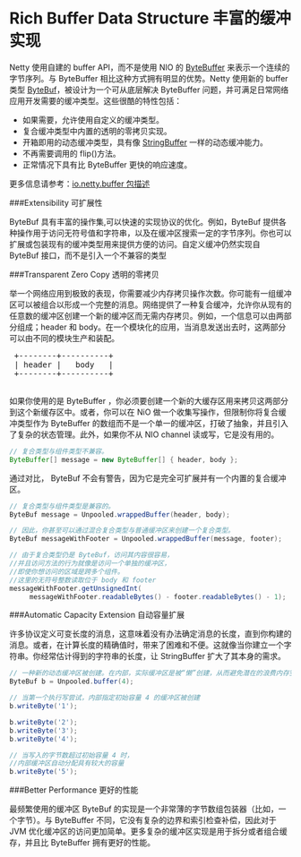 # Rich Buffer Data Structure 丰富的缓冲实现

Netty 使用自建的 buffer API，而不是使用 NIO 的 [ByteBuffer](http://docs.oracle.com/javase/7/docs/api/java/nio/ByteBuffer.html?is-external=true) 来表示一个连续的字节序列。与 ByteBuffer 相比这种方式拥有明显的优势。Netty 使用新的 buffer 类型 [ByteBuf](http://netty.io/4.0/api/io/netty/buffer/ByteBuf.html)，被设计为一个可从底层解决 ByteBuffer 问题，并可满足日常网络应用开发需要的缓冲类型。这些很酷的特性包括：

- 如果需要，允许使用自定义的缓冲类型。
- 复合缓冲类型中内置的透明的零拷贝实现。
- 开箱即用的动态缓冲类型，具有像 [StringBuffer](http://docs.oracle.com/javase/7/docs/api/java/lang/StringBuffer.html?is-external=true) 一样的动态缓冲能力。
- 不再需要调用的 flip()方法。
- 正常情况下具有比 ByteBuffer 更快的响应速度。

更多信息请参考：[io.netty.buffer 包描述](http://netty.io/4.0/api/io/netty/buffer/package-summary.html#package_description)

###Extensibility 可扩展性

ByteBuf 具有丰富的操作集,可以快速的实现协议的优化。例如，ByteBuf 提供各种操作用于访问无符号值和字符串，以及在缓冲区搜索一定的字节序列。你也可以扩展或包装现有的缓冲类型用来提供方便的访问。自定义缓冲仍然实现自 ByteBuf 接口，而不是引入一个不兼容的类型

###Transparent Zero Copy 透明的零拷贝

举一个网络应用到极致的表现，你需要减少内存拷贝操作次数。你可能有一组缓冲区可以被组合以形成一个完整的消息。网络提供了一种复合缓冲，允许你从现有的任意数的缓冲区创建一个新的缓冲区而无需内存拷贝。例如，一个信息可以由两部分组成；header 和 body。在一个模块化的应用，当消息发送出去时，这两部分可以由不同的模块生产和装配。

<pre> +--------+----------+
 | header |   body   |
 +--------+----------+
 </pre>

如果你使用的是 ByteBuffer ，你必须要创建一个新的大缓存区用来拷贝这两部分到这个新缓存区中。或者，你可以在 NiO 做一个收集写操作，但限制你将复合缓冲类型作为 ByteBuffer 的数组而不是一个单一的缓冲区，打破了抽象，并且引入了复杂的状态管理。此外，如果你不从 NIO channel 读或写，它是没有用的。

```java
// 复合类型与组件类型不兼容。
ByteBuffer[] message = new ByteBuffer[] { header, body };
```

通过对比， ByteBuf 不会有警告，因为它是完全可扩展并有一个内置的复合缓冲区。

```java
// 复合类型与组件类型是兼容的。
ByteBuf message = Unpooled.wrappedBuffer(header, body);

// 因此，你甚至可以通过混合复合类型与普通缓冲区来创建一个复合类型。
ByteBuf messageWithFooter = Unpooled.wrappedBuffer(message, footer);

// 由于复合类型仍是 ByteBuf，访问其内容很容易，
//并且访问方法的行为就像是访问一个单独的缓冲区，
//即使你想访问的区域是跨多个组件。
//这里的无符号整数读取位于 body 和 footer
messageWithFooter.getUnsignedInt(
     messageWithFooter.readableBytes() - footer.readableBytes() - 1);
```

###Automatic Capacity Extension 自动容量扩展

许多协议定义可变长度的消息，这意味着没有办法确定消息的长度，直到你构建的消息。或者，在计算长度的精确值时，带来了困难和不便。这就像当你建立一个字符串。你经常估计得到的字符串的长度，让 StringBuffer 扩大了其本身的需求。

```java
// 一种新的动态缓冲区被创建。在内部，实际缓冲区是被“懒”创建，从而避免潜在的浪费内存空间。
ByteBuf b = Unpooled.buffer(4);

// 当第一个执行写尝试，内部指定初始容量 4 的缓冲区被创建
b.writeByte('1');

b.writeByte('2');
b.writeByte('3');
b.writeByte('4');

// 当写入的字节数超过初始容量 4 时，
//内部缓冲区自动分配具有较大的容量
b.writeByte('5');
```

###Better Performance 更好的性能

最频繁使用的缓冲区 ByteBuf 的实现是一个非常薄的字节数组包装器（比如，一个字节）。与 ByteBuffer 不同，它没有复杂的边界和索引检查补偿，因此对于 JVM 优化缓冲区的访问更加简单。更多复杂的缓冲区实现是用于拆分或者组合缓存，并且比 ByteBuffer 拥有更好的性能。

